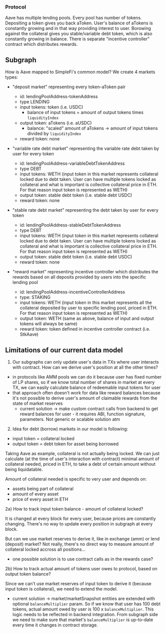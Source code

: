 ### Protocol

Aave has multiple lending pools. Every pool has number of tokens. Depositing a token gives you back aToken. User's balance of aTokens is constantly growing and in that way providing interest to user. Borowing against the collateral gives you stable/variable debt token, which is also constantly growing in balance. There is separate "incentive controller" contract which distributes rewards.

## Subgraph

How is Aave mapped to SimpleFi's common model? We create 4 markets types:

- "deposit market" representing every token-aToken pair

  - id: lendingPoolAddress-tokenAddress
  - type LENDING
  - input tokens: token (i.e. USDC)
    - balance of input tokens = amount of output tokens times `liquidityIndex`
  - output token: aTokens (i.e. aUSDC)
    - balance: "scaled" amount of aTokens -> amount of input tokens divided by `liquidityIndex`
  - reward token: none

- "variable rate debt market" representing the variable rate debt taken by user for every token

  - id: lendingPoolAddress-variableDebtTokenAddress
  - type DEBT
  - input tokens: WETH (input token in this market represents collateral locked due to debt taken. User can have multiple tokens locked as collateral and what is important is collective collateral price in ETH. For that reason input token is represented as WETH)
  - output token: stable debt token (i.e. stable debt USDC)
  - reward token: none

- "stable rate debt market" representing the debt taken by user for every token

  - id: lendingPoolAddress-stableDebtTokenAddress
  - type DEBT
  - input tokens: WETH (input token in this market represents collateral locked due to debt taken. User can have multiple tokens locked as collateral and what is important is collective collateral price in ETH. For that reason input token is represented as WETH)
  - output token: stable debt token (i.e. stable debt USDC)
  - reward token: none

- "reward market" representing incentive controller which distributes the rewards based on all deposits provided by users into the specific lending pool
  - id: lendingPoolAddress-incentiveControllerAddress
  - type: STAKING
  - input tokens: WETH (input token in this market represents all the collateral deposited by user to specific lending pool, priced in ETH. For that reason input token is represented as WETH)
  - output token: WETH (same as above, balance of input and output tokens will always be same)
  - reward token: token defined in incentive controller contract (i.e. StkAave)

## Limitations of our current data model

1. Our subgraphs can only update user's data in TXs where user interacts with contract. How can we derive user's position at all the other times?

- in protocols like AMM pools we can do it because user has fixed number of LP shares, so if we know total number of shares in market at every TX, we can easily calculate balance of redeemable input tokens for user
- that approach often doesn't work for data like reward balances because it's not possible to derive user's amount of claimable rewards from the state of market reserves
  - current solution -> make custom contract calls from backend to get reward balances for user - it requires ABI, function signature, parameters. Not generic or scalable solution atm

2. Idea for debt (borrow) markets in our model is following:

- input token = collateral locked
- output token = debt token for asset being borrowed

Taking Aave as example, collateral is not actually being locked. We can just calculate (at the time of user's interaction with contract) minimal amount of collateral needed, priced in ETH, to take a debt of certain amount without being liquidatable.

Amount of collateral needed is specific to very user and depends on:

- assets being part of collateral
- amount of every asset
- price of every asset in ETH

2a) How to track input token balance - amount of collateral locked?

It is changed at every block for every user, because prices are constantly changing. There's no way to update every position in subgraph at every block.

But can we use market reserves to derive it, like in exchange (amm) or lend (deposit) market? Not really, there's no direct way to measure amount of collateral locked accross all positions...

- one possible solution is to use contract calls as in the rewards case?

2b) How to track actual amount of tokens user owes to protocol, based on output token balance?

Since we can't use market reserves of input token to derive it (because input token is collateral), we need to extend the model.

- current solution -> market/marketSnapshot entities are extended with optional `balanceMultiplier` param. So if we know that user has 100 debt tokens, actual amount owed by user is 100 x `balanceMultiplier`. This logic needs to be reflected in backend integration. From subgraph side we need to make sure that market's `balanceMultiplier` is up-to-date every time it changes in contract storage.
